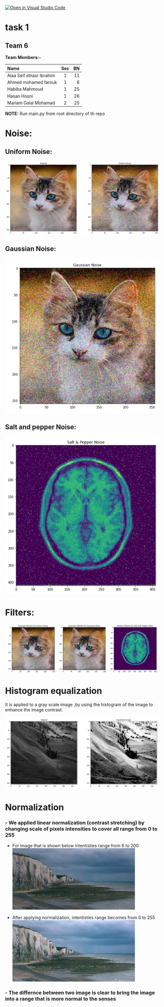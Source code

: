 [![Open in Visual Studio Code](https://classroom.github.com/assets/open-in-vscode-f059dc9a6f8d3a56e377f745f24479a46679e63a5d9fe6f495e02850cd0d8118.svg)](https://classroom.github.com/online_ide?assignment_repo_id=7230276&assignment_repo_type=AssignmentRepo)

# task 1

## **Team 6**

**Team Members:-**

| Name                     | Sec |  BN |
| :----------------------- | :-: | --: |
| Alaa Seif elnasr Ibrahim |  1  |  11 |
| Ahmed mohamed farouk     |  1  |   6 |
| Habiba Mahmoud           |  1  |  25 |
| Hasan Hosni              |  1  |  26 |
| Mariam Galal Mohamad     |  2  |  25 |


**NOTE:** Run main.py from root directory of th repo

# Noise:

## Uniform Noise:

<img src="images/uniformnoise.jpg">

## Gaussian Noise:

<img src="images/gaussiannoise.jpg">

## Salt and pepper Noise:

<img src="images/saltandpeppernoise.jpg">

# Filters:

<img src="images/filters.jpg">

# Histogram equalization

It is applied to a gray scale image ,by using the histogram of the image
to enhance the image contrast.

<img src="images/Equalization.jpg">

# Normalization

### - We applied linear normalization (contrast stretching) by changing scale of pixels intensities to cover all range from 0 to 255

- For image that is shown below intentisties range from 6 to 200
  <img src="images/test.jpeg"  width="400" height="200"/>

- After applying normalization, intentisties range becomes from 0 to 255
  <img src="images/test_edit.jpeg"  width="400" height="200"/>

### - The differnce between two image is clear to bring the image into a range that is more normal to the senses
